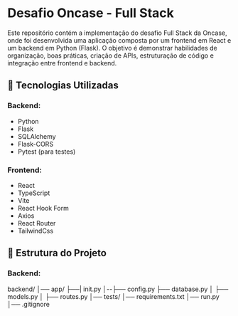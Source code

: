 # Desafio Oncase - Full Stack

Este repositório contém a implementação do desafio Full Stack da Oncase, onde foi desenvolvida uma aplicação composta por um frontend em React e um backend em Python (Flask). O objetivo é demonstrar habilidades de organização, boas práticas, criação de APIs, estruturação de código e integração entre frontend e backend.

## 🚀 Tecnologias Utilizadas

### Backend:
- Python
- Flask
- SQLAlchemy
- Flask-CORS
- Pytest (para testes)

### Frontend:
- React
- TypeScript
- Vite
- React Hook Form
- Axios
- React Router
- TailwindCss

## 📂 Estrutura do Projeto

### Backend:
backend/
│── app/ 
├──| init.py 
│--├── config.py 
├── database.py 
│ ├── models.py │ ├── routes.py │── tests/ │── requirements.txt │── run.py │── .gitignore
